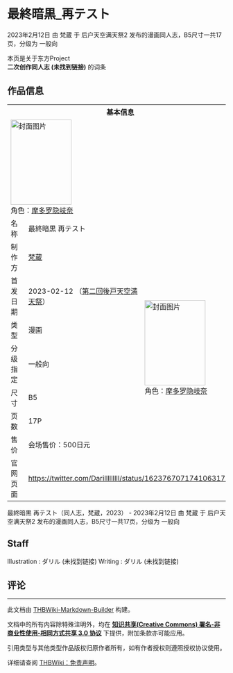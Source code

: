 # 最終暗黒_再テスト

<!-- source html: G:\repos\THBWiki-Markdown-Builder\THBWikiMarkdown\Temp\main\b\b1\ns0%3A%E6%9C%80%E7%B5%82%E6%9A%97%E9%BB%92_%E5%86%8D%E3%83%86%E3%82%B9%E3%83%88.html -->

2023年2月12日 由 梵蔵 于 后户天空满天祭2 发布的漫画同人志，B5尺寸一共17页，分级为 一般向

本页是关于东方Project  
 **二次创作同人志 (未找到链接)** 的词条

## 作品信息

<table><tbody><tr><th colspan="3">基本信息</th></tr><tr><td class="cover-artwork-mobile" colspan="2"><a href="./文件-最終暗黒_再テスト封面.jpg.md" class="image" title="封面图片"><img alt="封面图片" src="https://upload.thwiki.cc/thumb/2/2a/%E6%9C%80%E7%B5%82%E6%9A%97%E9%BB%92_%E5%86%8D%E3%83%86%E3%82%B9%E3%83%88%E5%B0%81%E9%9D%A2.jpg/140px-%E6%9C%80%E7%B5%82%E6%9A%97%E9%BB%92_%E5%86%8D%E3%83%86%E3%82%B9%E3%83%88%E5%B0%81%E9%9D%A2.jpg" decoding="async" loading="lazy" width="140" height="196" srcset="https://upload.thwiki.cc/thumb/2/2a/%E6%9C%80%E7%B5%82%E6%9A%97%E9%BB%92_%E5%86%8D%E3%83%86%E3%82%B9%E3%83%88%E5%B0%81%E9%9D%A2.jpg/210px-%E6%9C%80%E7%B5%82%E6%9A%97%E9%BB%92_%E5%86%8D%E3%83%86%E3%82%B9%E3%83%88%E5%B0%81%E9%9D%A2.jpg 1.5x, https://upload.thwiki.cc/thumb/2/2a/%E6%9C%80%E7%B5%82%E6%9A%97%E9%BB%92_%E5%86%8D%E3%83%86%E3%82%B9%E3%83%88%E5%B0%81%E9%9D%A2.jpg/280px-%E6%9C%80%E7%B5%82%E6%9A%97%E9%BB%92_%E5%86%8D%E3%83%86%E3%82%B9%E3%83%88%E5%B0%81%E9%9D%A2.jpg 2x" data-file-width="858" data-file-height="1200"></a><div class="cover-char">角色：<a href="./摩多罗隐岐奈.md" title="摩多罗隐岐奈">摩多罗隐岐奈</a></div></td>
</tr><tr><td class="label">名称</td><td colspan="2"> 最終暗黒 再テスト </td></tr><tr><td class="label">制作方</td><td><a href="./梵蔵.md" title="梵蔵">梵蔵</a></td><td class="cover-artwork" rowspan="7" style="min-width:196px;"><a href="./文件-最終暗黒_再テスト封面.jpg.md" class="image" title="封面图片"><img alt="封面图片" src="https://upload.thwiki.cc/thumb/2/2a/%E6%9C%80%E7%B5%82%E6%9A%97%E9%BB%92_%E5%86%8D%E3%83%86%E3%82%B9%E3%83%88%E5%B0%81%E9%9D%A2.jpg/140px-%E6%9C%80%E7%B5%82%E6%9A%97%E9%BB%92_%E5%86%8D%E3%83%86%E3%82%B9%E3%83%88%E5%B0%81%E9%9D%A2.jpg" decoding="async" loading="lazy" width="140" height="196" srcset="https://upload.thwiki.cc/thumb/2/2a/%E6%9C%80%E7%B5%82%E6%9A%97%E9%BB%92_%E5%86%8D%E3%83%86%E3%82%B9%E3%83%88%E5%B0%81%E9%9D%A2.jpg/210px-%E6%9C%80%E7%B5%82%E6%9A%97%E9%BB%92_%E5%86%8D%E3%83%86%E3%82%B9%E3%83%88%E5%B0%81%E9%9D%A2.jpg 1.5x, https://upload.thwiki.cc/thumb/2/2a/%E6%9C%80%E7%B5%82%E6%9A%97%E9%BB%92_%E5%86%8D%E3%83%86%E3%82%B9%E3%83%88%E5%B0%81%E9%9D%A2.jpg/280px-%E6%9C%80%E7%B5%82%E6%9A%97%E9%BB%92_%E5%86%8D%E3%83%86%E3%82%B9%E3%83%88%E5%B0%81%E9%9D%A2.jpg 2x" data-file-width="858" data-file-height="1200"></a><div class="cover-char">角色：<a href="./摩多罗隐岐奈.md" title="摩多罗隐岐奈">摩多罗隐岐奈</a></div></td>
</tr><tr><td class="label">首发日期</td><td>2023-02-12&#160;（<a href="/展会作品列表?e=%E5%90%8E%E6%88%B7%E5%A4%A9%E7%A9%BA%E6%BB%A1%E5%A4%A9%E7%A5%AD%232">第二回後戸天空満天祭</a>）</td></tr><tr><td class="label">类型</td><td>漫画</td></tr><tr><td class="label">分级指定</td><td>一般向</td></tr><tr><td class="label">尺寸</td><td>B5</td></tr><tr><td class="label">页数</td><td>17P</td></tr><tr><td class="label">售价</td><td>会场售价：500日元</td></tr>
<tr><td class="label">官网页面</td><td colspan="2"><a rel="nofollow" class="external free" href="https://twitter.com/Darilllllllll/status/1623767071741063173">https://twitter.com/Darilllllllll/status/1623767071741063173</a></td></tr></tbody></table>

最終暗黒 再テスト（同人志，梵蔵，2023） - 2023年2月12日 由 梵蔵 于 后户天空满天祭2 发布的漫画同人志，B5尺寸一共17页，分级为 一般向

## Staff
Illustration
: ダリル (未找到链接)
Writing
: ダリル (未找到链接)


## 评论




---

此文档由 [THBWiki-Markdown-Builder](https://github.com/Delsin-Yu/THBWiki-Markdown-Builder) 构建。

文档中的所有内容除特殊注明外，均在 [**知识共享(Creative Commons) 署名-非商业性使用-相同方式共享 3.0 协议**](https://creativecommons.org/licenses/by-sa/3.0/deed.zh-hans) 下提供，附加条款亦可能应用。

引用类型与其他类型作品版权归原作者所有，如有作者授权则遵照授权协议使用。

详细请查阅 [THBWiki：免责声明](https://thbwiki.cc/THBWiki:%E5%85%8D%E8%B4%A3%E5%A3%B0%E6%98%8E)。

